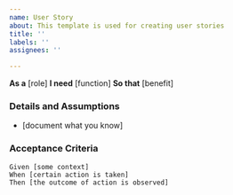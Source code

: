 ```yaml
---
name: User Story
about: This template is used for creating user stories
title: ''
labels: ''
assignees: ''

---
```


**As a** [role]
**I need** [function]
**So that** [benefit]

### Details and Assumptions
* [document what you know]

### Acceptance Criteria
```gherkin
Given [some context]
When [certain action is taken]
Then [the outcome of action is observed]
```
